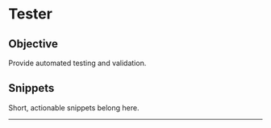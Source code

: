 # Tester

## Objective
Provide automated testing and validation.

## Snippets
Short, actionable snippets belong here.

---

<!-- Content will be populated from document processing -->
